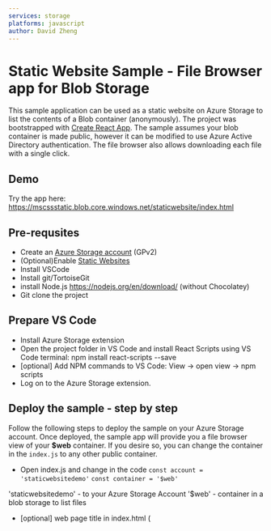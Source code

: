```yaml
---
services: storage
platforms: javascript
author: David Zheng
---
```


# Static Website Sample - File Browser app for Blob Storage 

This sample application can be used as a static website on Azure Storage to list the contents of a Blob container (anonymously). The project was bootstrapped with [Create React App](https://github.com/facebook/create-react-app). The sample assumes your blob container is made public, however it can be modified to use Azure Active Directory authentication. The file browser also allows downloading each file with a single click.

## Demo
Try the app here: https://mscssstatic.blob.core.windows.net/staticwebsite/index.html

## Pre-requsites
- Create an [Azure Storage account](https://ms.portal.azure.com/#create/Microsoft.StorageAccount-ARM.3.0.5) (GPv2) 
- (Optional)Enable [Static Websites](https://docs.microsoft.com/en-us/azure/storage/blobs/storage-blob-static-website)
- Install VSCode
- Install git/TortoiseGit
- install Node.js https://nodejs.org/en/download/ (without Chocolatey)
- Git clone the project

## Prepare VS Code
- Install Azure Storage extension
- Open the project folder in VS Code and install React Scripts using VS Code terminal: npm install react-scripts --save
- [optional] Add NPM commands to VS Code: View -> open view -> npm scripts
- Log on to the Azure Storage extension.


## Deploy the sample - step by step
Follow the following steps to deploy the sample on your Azure Storage account. Once deployed, the sample app will provide you a file browser view of your **$web** container. If you desire so, you can change the container in the `index.js` to any other public container.
- Open index.js and change in the code
`const account = 'staticwebsitedemo'`
`const container = '$web'`

'staticwebsitedemo' - to your Azure Storage Account
'$web' - container in a blob storage to list files

- [optional] web page title in index.html (<title>...</title)

- Build the app by clicking run in in the NPM Scripts -> build menu
- Right click `build` folder in VSCode, and click `Deploy to Static Website`
- Choose your storage account to deploy the static website

Once you have deployed, configure the container as public, and set the CORS settings to allow access from the static website endpoint.
- Go to Azure Portal, select your storage account
- Click CORS on the menu. And add a new row
  * Allowed origin: https://staticwebsitedemo.z20.web.core.windows.net (your static website primary endpoint) *Note: in CORS there is needed to use static web site link without a slash / at the and of the url (go to storage account → static website to detect static web site primary endpoint)
  * Allowed methods: GET, OPTIONS, HEAD
  * Allowed headers and exposed headers: *
- Go to Blobs menu
- Click on the `...` next to the desired blob container (in the sample, $web is used)
- Click on `Access Policy` and configure `Public Access for the Container`. This is required for anonymously listing blobs using the SDK.
- Go to storage account → Access Control IAM → Role Assignments → Add (role assignment) → Storage Blob Data Owner → Members → Select Members → Start writing the name of your storage account and then select service application subscription user (like SomeName-ee7d8ff34-1d38-4c50-9ea6-ae07586ad769) → Assign

![Blob browser - Static website](https://raw.githubusercontent.com/seguler/static-website-blob-browser/master/staticwebsitedemo.jpg)


## More information
- [Azure Storage SDK for JS](https://github.com/azure/azure-storage-js)
- [Static Websites on Azure Storage](https://docs.microsoft.com/en-us/azure/storage/blobs/storage-blob-static-website)
- [Deploy a Static Website with VSCode](https://code.visualstudio.com/tutorials/static-website/getting-started)
